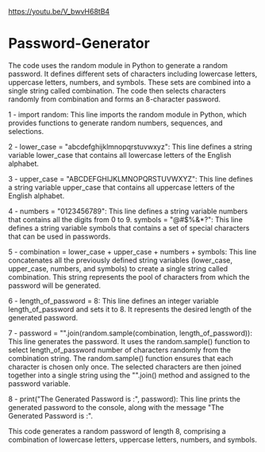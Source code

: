 https://youtu.be/V_bwvH68tB4

# Password-Generator
The code uses the random module in Python to generate a random password. It defines different sets of characters including lowercase letters, uppercase letters, numbers, and symbols. These sets are combined into a single string called combination. The code then selects characters randomly from combination and forms an 8-character password. 

1 - import random: This line imports the random module in Python, which provides functions to generate random numbers, sequences, and selections.

2 - lower_case = "abcdefghijklmnopqrstuvwxyz": This line defines a string variable lower_case that contains all lowercase letters of the English alphabet.

3 - upper_case = "ABCDEFGHIJKLMNOPQRSTUVWXYZ": This line defines a string variable upper_case that contains all uppercase letters of the English alphabet.

4 - numbers = "0123456789": This line defines a string variable numbers that contains all the digits from 0 to 9.
symbols = "@#$%&*?": This line defines a string variable symbols that contains a set of special characters that can be used in passwords.

5 - combination = lower_case + upper_case + numbers + symbols: This line concatenates all the previously defined string variables (lower_case, upper_case, numbers, and symbols) to create a single string called combination. This string represents the pool of characters from which the password will be generated.

6 - length_of_password = 8: This line defines an integer variable length_of_password and sets it to 8. It represents the desired length of the generated password.

7 - password = "".join(random.sample(combination, length_of_password)): This line generates the password. It uses the random.sample() function to select length_of_password number of characters randomly from the combination string. The random.sample() function ensures that each character is chosen only once. The selected characters are then joined together into a single string using the "".join() method and assigned to the password variable.

8 - print("The Generated Password is :", password): This line prints the generated password to the console, along with the message "The Generated Password is :".

This code generates a random password of length 8, comprising a combination of lowercase letters, uppercase letters, numbers, and symbols.
